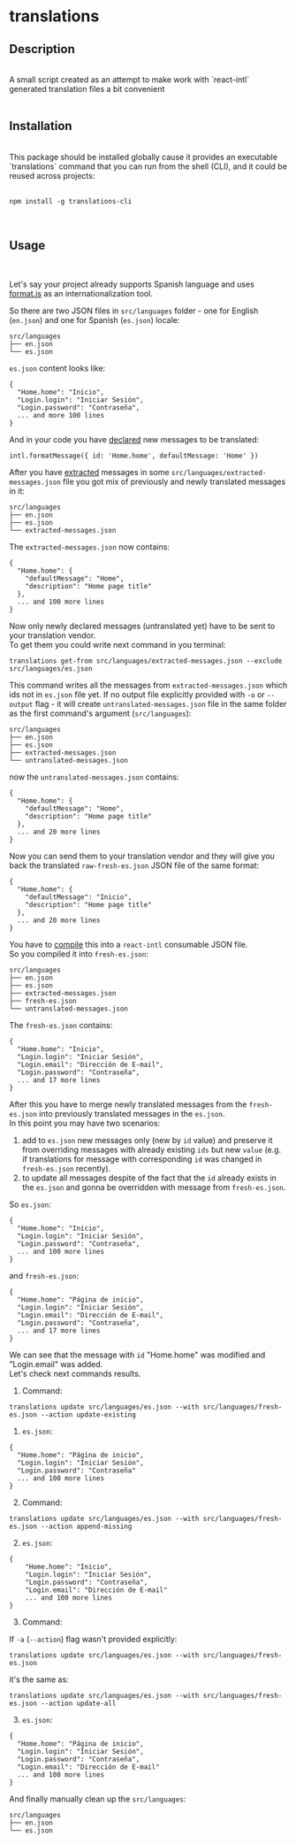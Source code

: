 # translations

## Description

<br>
A small script created as an attempt to make work with `react-intl` generated translation files a bit convenient <br>
<br>

## Installation

<br>
This package should be installed globally cause it provides an executable `translations` command that you can run from the shell (CLI), and it could be reused across projects: <br>
<br>

```
npm install -g translations-cli
```

<br>

## Usage

<br>

Let's say your project already supports Spanish language and uses [format.js](https://formatjs.io/) as an internationalization tool.<br>

So there are two JSON files in `src/languages` folder - one for English (`en.json`) and one for Spanish (`es.json`) locale:

```
src/languages
├── en.json
└── es.json

```

`es.json` content looks like:<br>

```
{
  "Home.home": "Inicio",
  "Login.login": "Iniciar Sesión",
  "Login.password": "Contraseña",
  ... and more 100 lines
}
```

And in your code you have [declared](https://formatjs.io/docs/getting-started/message-declaration) new messages to be translated:<br>

```
intl.formatMessage({ id: 'Home.home', defaultMessage: 'Home' })
```

After you have [extracted](https://formatjs.io/docs/getting-started/message-extraction) messages in some `src/languages/extracted-messages.json` file you got mix of previously and newly translated messages in it:

```
src/languages
├── en.json
├── es.json
└── extracted-messages.json

```

The `extracted-messages.json` now contains:

```
{
  "Home.home": {
    "defaultMessage": "Home",
    "description": "Home page title"
  },
  ... and 100 more lines
}
```

Now only newly declared messages (untranslated yet) have to be sent to your translation vendor.<br>
To get them you could write next command in you terminal:

```
translations get-from src/languages/extracted-messages.json --exclude src/languages/es.json
```

This command writes all the messages from `extracted-messages.json` which ids not in `es.json` file yet. If no output file explicitly provided with `-o` or `--output` flag - it will create `untranslated-messages.json` file in the same folder as the first command's argument (`src/languages`):

```
src/languages
├── en.json
├── es.json
├── extracted-messages.json
└── untranslated-messages.json

```

now the `untranslated-messages.json` contains:

```
{
  "Home.home": {
    "defaultMessage": "Home",
    "description": "Home page title"
  },
  ... and 20 more lines
}
```

Now you can send them to your translation vendor and they will give you back the translated `raw-fresh-es.json` JSON file of the same format:

```
{
  "Home.home": {
    "defaultMessage": "Inicio",
    "description": "Home page title"
  },
  ... and 20 more lines
}
```

You have to [compile](https://formatjs.io/docs/getting-started/message-distribution#compiling-messages) this into a `react-intl` consumable JSON file.<br>
So you compiled it into `fresh-es.json`:

```
src/languages
├── en.json
├── es.json
├── extracted-messages.json
├── fresh-es.json
└── untranslated-messages.json

```

The `fresh-es.json` contains:

```
{
  "Home.home": "Inicio",
  "Login.login": "Iniciar Sesión",
  "Login.email": "Dirección de E-mail",
  "Login.password": "Contraseña",
  ... and 17 more lines
}
```

After this you have to merge newly translated messages from the `fresh-es.json` into previously translated messages in the `es.json`.<br>
In this point you may have two scenarios:

1. add to `es.json` new messages only (new by `id` value) and preserve it from overriding messages with already existing `ids` but new `value` (e.g. if translations for message with corresponding `id` was changed in `fresh-es.json` recently).
2. to update all messages despite of the fact that the `id` already exists in the `es.json` and gonna be overridden with message from `fresh-es.json`.

So `es.json`:

```
{
  "Home.home": "Inicio",
  "Login.login": "Iniciar Sesión",
  "Login.password": "Contraseña",
  ... and 100 more lines
}
```

and `fresh-es.json`:

```
{
  "Home.home": "Página de inicio",
  "Login.login": "Iniciar Sesión",
  "Login.email": "Dirección de E-mail",
  "Login.password": "Contraseña",
  ... and 17 more lines
}
```

We can see that the message with `id` "Home.home" was modified and "Login.email" was added.<br>
Let's check next commands results.

1. Command:

```
translations update src/languages/es.json --with src/languages/fresh-es.json --action update-existing
```

1. `es.json`:

```
{
  "Home.home": "Página de inicio",
  "Login.login": "Iniciar Sesión",
  "Login.password": "Contraseña"
  ... and 100 more lines
}
```

2. Command:

```
translations update src/languages/es.json --with src/languages/fresh-es.json --action append-missing
```

2. `es.json`:

```
{
    "Home.home": "Inicio",
    "Login.login": "Iniciar Sesión",
    "Login.password": "Contraseña",
    "Login.email": "Dirección de E-mail"
    ... and 100 more lines
}
```

3. Command:

If `-a` (`--action`) flag wasn't provided explicitly:

```
translations update src/languages/es.json --with src/languages/fresh-es.json
```

it's the same as:

```
translations update src/languages/es.json --with src/languages/fresh-es.json --action update-all
```

3. `es.json`:

```
{
  "Home.home": "Página de inicio",
  "Login.login": "Iniciar Sesión",
  "Login.password": "Contraseña",
  "Login.email": "Dirección de E-mail"
  ... and 100 more lines
}
```

And finally manually clean up the `src/languages`:

```
src/languages
├── en.json
└── es.json

```
